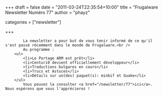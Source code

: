 
+++
draft = false
date = "2011-03-24T22:35:54+10:00"
title = "Frugalware Newsletter Numéro 77"
author = "phayz"

categories = ["newsletter"]

+++

            La newsletter a pour but de vous tenir informé de ce qu'il s'est passé récemment dans le monde de Frugalware.<br />
            Au programme :
        <ul>
            <li>Le Portage ARM est prêt</li>
            <li>Centuri0 devient officiellement développeur</li>
            <li>Traductions bulgares en cours</li>
            <li>Trucs et Astuces</li>
            <li>Détails sur un(des) paquet(s): minbif et Guake</li>
        </ul>
            Vous pouvez la consulter <a href="/newsletter/77">ici</a>. Nous espérons que vous l'apprécierez !
      
    